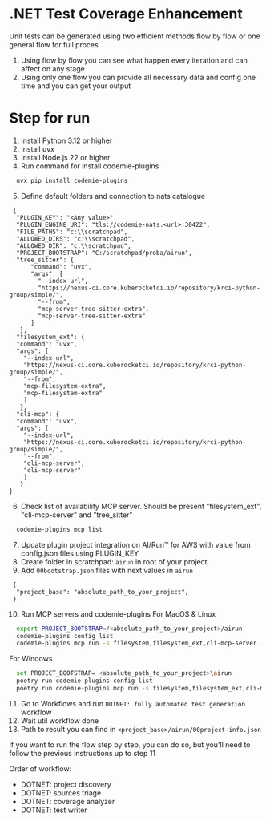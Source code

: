 # .NET Test Coverage Enhancement

Unit tests can be generated using two efficient methods flow by flow or one general flow for full proces

1. Using flow by flow you can see what happen every iteration and can affect on any stage
2. Using only one flow you can provide all necessary data and config one time and you can get your output


# Step for run
1. Install Python 3.12 or higher
2. Install uvx
3. Install Node.js 22 or higher
4. Run command for install codemie-plugins
```bash
  uvx pip install codemie-plugins
```
5. Define default folders and connection to nats catalogue
```
 {
  "PLUGIN_KEY": "<Any value>",
  "PLUGIN_ENGINE_URI": "tls://codemie-nats.<url>:30422",
  "FILE_PATHS": "c:\\scratchpad",
  "ALLOWED_DIRS": "c:\\scratchpad",
  "ALLOWED_DIR": "c:\\scratchpad",
  "PROJECT_BOOTSTRAP": "C:/scratchpad/proba/airun",
  "tree_sitter": {
      "command": "uvx",
      "args": [
        "--index-url",
        "https://nexus-ci.core.kuberocketci.io/repository/krci-python-group/simple/",
        "--from",
        "mcp-server-tree-sitter-extra",
        "mcp-server-tree-sitter-extra"
      ]
   },
  "filesystem_ext": {
  "command": "uvx",
  "args": [
    "--index-url",
    "https://nexus-ci.core.kuberocketci.io/repository/krci-python-group/simple/",
    "--from",
    "mcp-filesystem-extra",
    "mcp-filesystem-extra"
    ]
   },
  "cli-mcp": {
  "command": "uvx",
  "args": [
    "--index-url",
    "https://nexus-ci.core.kuberocketci.io/repository/krci-python-group/simple/",
    "--from",
    "cli-mcp-server",
    "cli-mcp-server"
    ]
   } 
}
   ```
6. Check list of availability MCP server. Should be present "filesystem_ext", "cli-mcp-server" and "tree_sitter"
```bash
  codemie-plugins mcp list
```
7. Update plugin project integration on AI/Run™ for AWS with value from config.json files using PLUGIN_KEY
8. Create folder in scratchpad: ```airun``` in root of your project,
9. Add ```00bootstrap.json``` files with next values in ```airun```
```
 {
  "project_base": "absolute_path_to_your_project",  
 }
```
10. Run MCP servers and codemie-plugins
    For MacOS & Linux
```bash
  export PROJECT_BOOTSTRAP=/<absolute_path_to_your_project>/airun
  codemie-plugins config list
  codemie-plugins mcp run -s filesystem,filesystem_ext,cli-mcp-server -e cli-mcp-server=ALLOWED_DIR -e filesystem_ext=ALLOWED_DIR,PROJECT_BOOTSTRAP
```
For Windows
```bash
  set PROJECT_BOOTSTRAP= <absolute_path_to_your_project>\airun
  poetry run codemie-plugins config list
  poetry run codemie-plugins mcp run -s filesystem,filesystem_ext,cli-mcp-server -e cli-mcp-server=ALLOWED_DIR -e filesystem_ext=ALLOWED_DIR,PROJECT_BOOTSTRAP
```
11. Go to Workflows and run ```DOTNET: fully automated test generation``` workflow
12. Wait util workflow done
13. Path to result you can find in ```<project_base>/airun/00project-info.json```


If you want to run the flow step by step, you can do so, but you'll need to follow the previous instructions up to step 11

Order of workflow:
- DOTNET: project discovery
- DOTNET: sources triage
- DOTNET: coverage analyzer
- DOTNET: test writer